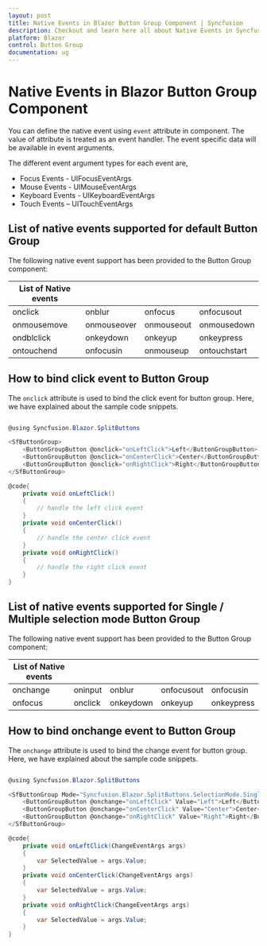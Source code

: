 ```yaml
---
layout: post
title: Native Events in Blazor Button Group Component | Syncfusion
description: Checkout and learn here all about Native Events in Syncfusion Blazor Button Group component and much more.
platform: Blazor
control: Button Group
documentation: ug
---
```


# Native Events in Blazor Button Group Component

You can define the native event using `event` attribute in component. The value of attribute is treated as an event handler. The event specific data will be available in event arguments.

The different event argument types for each event are,

* Focus Events - UIFocusEventArgs
* Mouse Events - UIMouseEventArgs
* Keyboard Events - UIKeyboardEventArgs
* Touch Events – UITouchEventArgs

## List of native events supported for default Button Group

The following native event support has been provided to the Button Group component:

| List of Native events |  |  | |
| --- | --- | --- | --- |
| onclick | onblur | onfocus | onfocusout |
|onmousemove|onmouseover|onmouseout|onmousedown|onmouseup|
|ondblclick|onkeydown|onkeyup|onkeypress|
|ontouchend|onfocusin|onmouseup|ontouchstart|

## How to bind click event to Button Group

The `onclick` attribute is used to bind the click event for button group. Here, we have explained about the sample code snippets.

```csharp

@using Syncfusion.Blazor.SplitButtons

<SfButtonGroup>
    <ButtonGroupButton @onclick="onLeftClick">Left</ButtonGroupButton>
    <ButtonGroupButton @onclick="onCenterClick">Center</ButtonGroupButton>
    <ButtonGroupButton @onclick="onRightClick">Right</ButtonGroupButton>
</SfButtonGroup>

@code{
    private void onLeftClick()
    {
        // handle the left click event
    }
    private void onCenterClick()
    {
        // handle the center click event
    }
    private void onRightClick()
    {
        // handle the right click event
    }
}
```

## List of native events supported for Single / Multiple selection mode Button Group

The following native event support has been provided to the Button Group component:

| List of Native events |  |  | | |
| --- | --- | --- | --- | --- |
| onchange | oninput | onblur | onfocusout | onfocusin |
|onfocus|onclick|onkeydown|onkeyup|onkeypress|

## How to bind onchange event to Button Group

The `onchange` attribute is used to bind the change event for button group. Here, we have explained about the sample code snippets.

```csharp

@using Syncfusion.Blazor.SplitButtons

<SfButtonGroup Mode="Syncfusion.Blazor.SplitButtons.SelectionMode.Single">
    <ButtonGroupButton @onchange="onLeftClick" Value="Left">Left</ButtonGroupButton>
    <ButtonGroupButton @onchange="onCenterClick" Value="Center">Center</ButtonGroupButton>
    <ButtonGroupButton @onchange="onRightClick" Value="Right">Right</ButtonGroupButton>
</SfButtonGroup>

@code{
    private void onLeftClick(ChangeEventArgs args)
    {
        var SelectedValue = args.Value;
    }
    private void onCenterClick(ChangeEventArgs args)
    {
        var SelectedValue = args.Value;
    }
    private void onRightClick(ChangeEventArgs args)
    {
        var SelectedValue = args.Value;
    }
}
```

